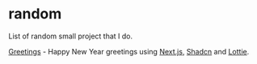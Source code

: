 # random

List of random small project that I do. 

[Greetings](https://github.com/rickyadriell/greetings) - Happy New Year greetings using [Next.js](https://nextjs.org/), [Shadcn](https://ui.shadcn.com/) and [Lottie](https://lottiefiles.com/).
